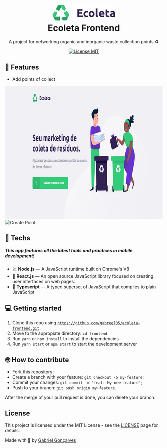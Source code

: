 <h1 align="center">
  <br>
    <img src=".github/logo.svg" alt="ecoleta" width="200">
  <br>
  Ecoleta Frontend
</h1>

<p align="center">A project for networking organic and inorganic waste collection points ♻</p>

<p align="center">
  <a href="https://opensource.org/licenses/MIT">
    <img src="https://img.shields.io/badge/License-MIT-blue.svg" alt="License MIT">
  </a>
</p>

## 📜 Features

<ul>
  <li>Add points of collect</li>
</ul>

<div>
  <img src=".github/screenshot-home.png" alt="Home" height="425">
  <img src="https://github.com/gabreel05/ecoleta-frontend/blob/master/.github/git-create-point.gif"     
    alt="Create Point" height="425">
</div>

## 🧰 Techs

[//]: # 'Add the features of your project here:'

##### This app features all the latest tools and practices in mobile development!

- 💹 **Node.js** — A JavaScript runtime built on Chrome's V8
- 💼 **React.js** — An open source JavaScript library focused on creating user interfaces on web pages.
- 🔷 **Typescript** — A typed superset of JavaScript that compiles to plain JavaScript

## 💻 Getting started

1. Clone this repo using <code>https://github.com/gabreel05/ecoleta-frontend.git</code>
2. Move to the appropiate directory: <code>cd frontend</code>
3. Run <code>yarn</code> or <code>npm install</code> to install the dependencies
4. Run <code>yarn start</code> or <code>npm start</code> to start the development server

## 🤓 How to contribute

<ul>
  <li>Fork this repository;</li>
  <li>Create a branch with your feature: <code>git checkout -b my-feature</code>;</li>
  <li>Commit your changes: <code>git commit -m 'feat: My new feature'</code>;</li>
  <li>Push to your branch: <code>git push origin my-feature</code>.</li>
</ul>

<p>After the merge of your pull request is done, you can delete your branch.</p>

## License

This project is licensed under the MIT License - see the [LICENSE](https://opensource.org/licenses/MIT) page for details.

Made with 💜 by <a href="http://github.com/gabreel05">Gabriel Gonçalves</a>
